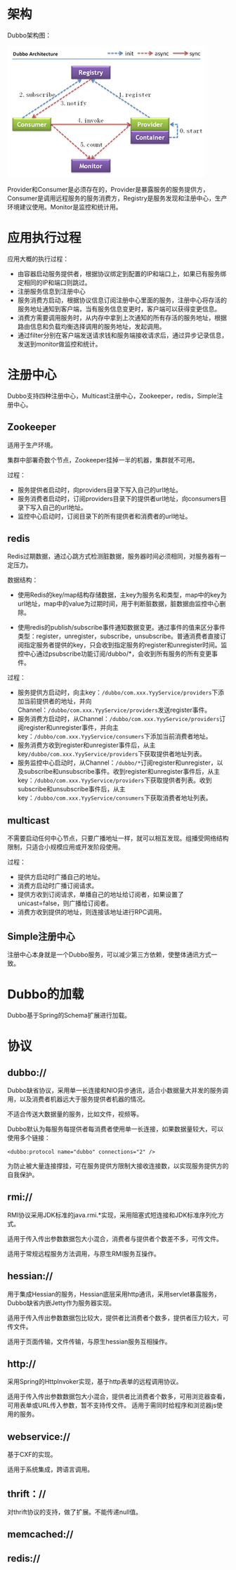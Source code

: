 # 架构
Dubbo架构图：

![](dubbo-architecture.jpg)

Provider和Consumer是必须存在的，Provider是暴露服务的服务提供方，Consumer是调用远程服务的服务消费方，Registry是服务发现和注册中心，生产环境建议使用。Monitor是监控和统计用。

# 应用执行过程
应用大概的执行过程：

- 由容器启动服务提供者，根据协议绑定到配置的IP和端口上，如果已有服务绑定相同的IP和端口则跳过。
- 注册服务信息到注册中心
- 服务消费方启动，根据协议信息订阅注册中心里面的服务，注册中心将存活的服务地址通知到客户端，当有服务信息变更时，客户端可以获得变更信息。
- 消费方需要调用服务时，从内存中拿到上次通知的所有存活的服务地址，根据路由信息和负载均衡选择调用的服务地址，发起调用。
- 通过filter分别在客户端发送请求钱和服务端接收请求后，通过异步记录信息，发送到monitor做监控和统计。

# 注册中心
Dubbo支持四种注册中心，Multicast注册中心，Zookeeper，redis，Simple注册中心。

## Zookeeper
适用于生产环境。

集群中部署奇数个节点，Zookeeper挂掉一半的机器，集群就不可用。

过程：

- 服务提供者启动时，向providers目录下写入自己的url地址。
- 服务消费者启动时，订阅providers目录下的提供者url地址，向consumers目录下写入自己的url地址。
- 监控中心启动时，订阅目录下的所有提供者和消费者的url地址。

## redis
Redis过期数据，通过心跳方式检测脏数据，服务器时间必须相同，对服务器有一定压力。

数据结构：

- 使用Redis的key/map结构存储数据，主key为服务名和类型，map中的key为url地址，map中的value为过期时间，用于判断脏数据，脏数据由监控中心删除。

- 使用redis的publish/subscribe事件通知数据变更。通过事件的值来区分事件类型：register，unregister，subscribe，unsubscribe。普通消费者直接订阅指定服务者提供的key，只会收到指定服务的register和unregister时间。监控中心通过psubscribe功能订阅/dubbo/*，会收到所有服务的所有变更事件。

过程：

- 服务提供方启动时，向主key：`/dubbo/com.xxx.YyyService/providers`下添加当前提供者的地址，并向Channel：`/dubbo/com.xxx.YyyService/providers`发送register事件。
- 服务消费方启动时，从Channel：`/dubbo/com.xxx.YyyService/providers`订阅register和unregister事件，并向主key：`/dubbo/com.xxx.YyyService/consumers`下添加当前消费者地址。
- 服务消费方收到register和unregister事件后，从主key`/dubbo/com.xxx.YyyService/providers`下获取提供者地址列表。
- 服务监控中心启动时，从Channel：`/dubbo/*`订阅register和unregister，以及subscribe和unsubscribe事件。收到register和unregister事件后，从主key：`/dubbo/com.xxx.YyyService/providers`下获取提供者列表。收到subscribe和unsubscribe事件后，从主key：`/dubbo/com.xxx.YyyService/consumers`下获取消费者地址列表。

## multicast
不需要启动任何中心节点，只要广播地址一样，就可以相互发现。组播受网络结构限制，只适合小规模应用或开发阶段使用。

过程：

- 提供方启动时广播自己的地址。
- 消费方启动时广播订阅请求。
- 提供方收到订阅请求，单播自己的地址给订阅者，如果设置了unicast=false，则广播给订阅者。
- 消费方收到提供的地址，则连接该地址进行RPC调用。

## Simple注册中心
注册中心本身就是一个Dubbo服务，可以减少第三方依赖，使整体通讯方式一致。

# Dubbo的加载
Dubbo基于Spring的Schema扩展进行加载。

# 协议
## dubbo://
Dubbo缺省协议，采用单一长连接和NIO异步通讯，适合小数据量大并发的服务调用，以及消费者机器远大于服务提供者机器的情况。

不适合传送大数据量的服务，比如文件，视频等。

Dubbo默认为每服务每提供者每消费者使用单一长连接，如果数据量较大，可以使用多个链接：

```
<dubbo:protocol name="dubbo" connections="2" />
```

为防止被大量连接撑挂，可在服务提供方限制大接收连接数，以实现服务提供方的自我保护。

## rmi://
RMI协议采用JDK标准的java.rmi.*实现，采用阻塞式短连接和JDK标准序列化方式。

适用于传入传出参数数据包大小混合，消费者与提供者个数差不多，可传文件。

适用于常规远程服务方法调用，与原生RMI服务互操作。

## hessian://
用于集成Hessian的服务，Hessian底层采用http通讯，采用servlet暴露服务，Dubbo缺省内嵌Jetty作为服务器实现。

适用于传入传出参数数据包比较大，提供者比消费者个数多，提供者压力较大，可传文件。

适用于页面传输，文件传输，与原生hessian服务互相操作。

## http://
采用Spring的HttpInvoker实现，基于http表单的远程调用协议。

适用于传入传出参数数据包大小混合，提供者比消费者个数多，可用浏览器查看，可用表单或URL传入参数，暂不支持传文件。
适用于需同时给程序和浏览器js使用的服务。

## webservice://
基于CXF的实现。

适用于系统集成，跨语言调用。

## thrift：//
对thrift协议的支持，做了扩展。不能传递null值。

## memcached://
## redis://

